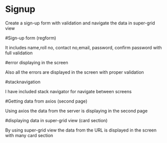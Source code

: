 # Signup
Create a sign-up form with validation and navigate the data in super-grid view

#Sign-up form (regform)

It includes name,roll no, contact no,email, password, confirm password with full validation

#error displaying in the screen

Also all the errors are displayed in the screen with proper validation

#stacknavigation 

I have included stack navigator for navigate between screens

#Getting data from axios (second page)

Using axios the data from the server is displaying in the second page

#displaying data in super-grid view (card section)

By using super-grid view the data from the URL is displayed in the screen with many card section 

